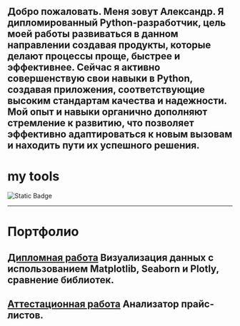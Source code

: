 
## Добро пожаловать. Меня зовут Александр. Я дипломированный Python-разработчик, цель моей работы развиваться в данном направлении создавая продукты, которые делают процессы проще, быстрее и эффективнее. Сейчас я активно совершенствую свои навыки в Python, создавая приложения, соответствующие высоким стандартам качества и надежности. Мой опыт и навыки органично дополняют стремление к развитию, что позволяет эффективно адаптироваться к новым вызовам и находить пути их успешного решения. 
# my tools 
![Static Badge](https://img.shields.io/badge/py-python-green?logo=python)
______________________________________________________________________________________________________________________________________________________________________________________________________________
# Портфолио
## [Дипломная работа](https://github.com/AlexandrKuznetsov1/DegreeProject/blob/master/README.md) Визуализация данных с использованием Matplotlib, Seaborn и Plotly, сравнение библиотек.
## [Аттестационная работа](https://github.com/AlexandrKuznetsov1/PriceListAnalyzer/blob/master/README.md) Анализатор прайс-листов.
